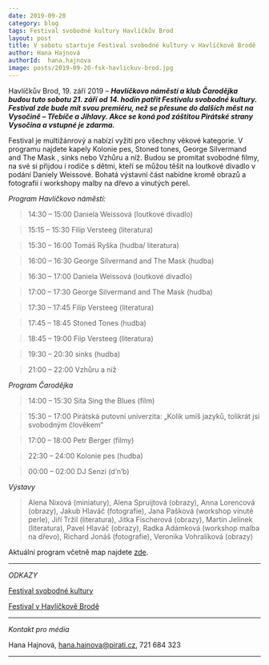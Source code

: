 ```yaml
---
date: 2019-09-20
category: blog
tags: Festival svobodné kultury Havlíčkův Brod
layout: post
title: V sobotu startuje Festival svobodné kultury v Havlíčkově Brodě
author: Hana Hajnová
authorId:  hana.hajnova
image: posts/2019-09-20-fsk-havlickuv-brod.jpg
---
```


Havlíčkův Brod, 19. září 2019 – ***Havlíčkovo náměstí a klub Čarodějka budou tuto sobotu 21. září od 14. hodin patřit Festivalu svobodné kultury. Festival zde bude mít svou premiéru, než se přesune do dalších měst na Vysočině – Třebíče a Jihlavy. Akce se koná pod záštitou Pirátské strany Vysočina a vstupné je zdarma.*** 

Festival je multižánrový a nabízí vyžití pro všechny věkové kategorie. V programu najdete kapely Kolonie pes, Stoned tones, George Silvermand and The Mask , sinks nebo Vzhůru a níž. Budou se promítat svobodné filmy, na své si přijdou i rodiče s dětmi, kteří se můžou těšit na loutkové divadlo v podání Daniely Weissové. Bohatá výstavní část nabídne kromě obrazů a fotografií i workshopy malby na dřevo a vinutých perel. 

*Program Havlíčkovo náměstí:*

> 14:30 – 15:00	Daniela Weissová (loutkové divadlo)

> 15:15 – 15:30	Filip Versteeg (literatura)

> 15:30 – 16:00	Tomáš Ryška (hudba/ literatura)

> 16:00 – 16:30	George Silvermand and The Mask (hudba)

> 16:30 – 17:00	Daniela Weissová (loutkové divadlo)

> 17:00 – 17:30	George Silvermand and The Mask (hudba)

> 17:30 – 17:45	Filip Versteeg (literatura)

> 17:45 – 18:45	Stoned Tones (hudba)

> 18:45 – 19:00	Fiip Versteeg (literatura)

> 19:30 – 20:30	sinks (hudba)

> 21:00 – 22:00	Vzhůru a níž

*Program Čarodějka*

> 14:00 – 15:30	Sita Sing the Blues (film)

> 15:30 – 17:00	Pirátská putovní univerzita: „Kolik umíš jazyků, tolikrát jsi svobodným člověkem“

> 17:00 – 18:00	Petr Berger (filmy)

> 22:30 – 24:00	Kolonie pes (hudba)

> 00:00 – 02:00	DJ Senzi (d’n’b)

*Výstavy*

> Alena Nixová (miniatury), Alena Spruijtová (obrazy), Anna Lorencová (obrazy), Jakub Hlaváč (fotografie), Jana Pašková (workshop vinuté perle), Jiří Tržil (literatura), Jitka Fischerová (obrazy), Martin Jelínek (literatura), Pavel Hlaváč (obrazy), Radka Adámková (workshop malba na dřevo), Richard Jonáš (fotografie), Veronika Vohralíková (obrazy)

Aktuální program včetně map najdete [zde](https://vysocina.pirati.cz/cinnost/fsk/havlbrod/).

---

*ODKAZY*

[Festival svobodné kultury](https://vysocina.pirati.cz/cinnost/fsk/)

[Festival v Havlíčkově Brodě](https://www.facebook.com/events/408029136496136)

---

*Kontakt pro média*

Hana Hajnová, hana.hajnova@pirati.cz, 721 684 323

---

